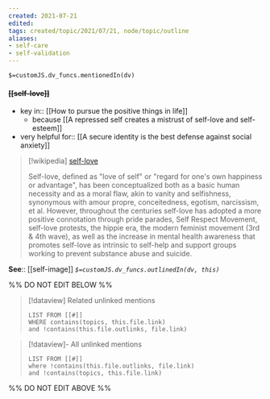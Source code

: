```yaml
---
created: 2021-07-21
edited: 
tags: created/topic/2021/07/21, node/topic/outline
aliases:
- self-care
- self-validation
---
```

`$=customJS.dv_funcs.mentionedIn(dv)`

#### <s class="topic-title">[[self-love]]</s>

- key in:: [[How to pursue the positive things in life]]
	- because [[A repressed self creates a mistrust of self-love and self-esteem]]
- very helpful for:: [[A secure identity is the best defense against social anxiety]]

> [!wikipedia] [self-love](https://en.wikipedia.org/wiki/Self-love)
> 
> Self-love, defined as "love of self" or "regard for one's own happiness or advantage", has been conceptualized both as a basic human necessity and as a moral flaw, akin to vanity and selfishness, synonymous with amour propre, conceitedness, egotism, narcissism, et al. However, throughout the centuries self-love has adopted a more positive connotation through pride parades, Self Respect Movement, self-love protests, the hippie era, the modern feminist movement (3rd & 4th wave), as well as the increase in mental health awareness that promotes self-love as intrinsic to self-help and support groups working to prevent substance abuse and suicide.
>



**See**:: [[self-image]]
*`$=customJS.dv_funcs.outlinedIn(dv, this)`*


%% DO NOT EDIT BELOW %%
> [!dataview] Related unlinked mentions
> ```dataview
> LIST FROM [[#]]
> WHERE contains(topics, this.file.link)
> and !contains(this.file.outlinks, file.link)
> ```
 
> [!dataview]- All unlinked mentions
> ```dataview
> LIST FROM [[#]]
> where !contains(this.file.outlinks, file.link)
> and !contains(topics, this.file.link)
> ```

%% DO NOT EDIT ABOVE %%